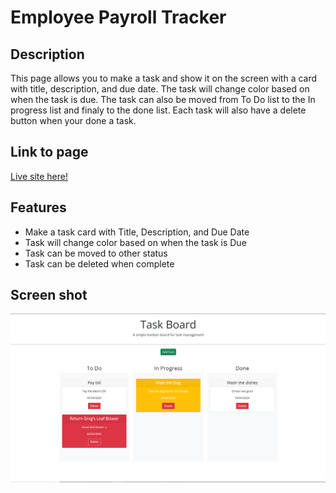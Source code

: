 # Employee Payroll Tracker

## Description

This page allows you to make a task and show it on the screen with a card with title, description, and due date. The task will change color based on when the task is due. The task can also be moved from To Do list to the In progress list and finaly to the done list. Each task will also have a delete button when your done a task.

## Link to page

[Live site here!](https://giovanni-ramirez.github.io/Task-board/)

## Features
- Make a task card with Title, Description, and Due Date
- Task will change color based on when the task is Due
- Task can be moved to other status
- Task can be deleted when complete

## Screen shot

![](assets/img/taskBoard.PNG)